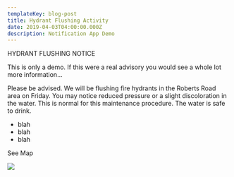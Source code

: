 ```yaml
---
templateKey: blog-post
title: Hydrant Flushing Activity
date: 2019-04-03T04:00:00.000Z
description: Notification App Demo
---
```

HYDRANT FLUSHING NOTICE

This is only a demo. If this were a real advisory you would see a whole lot more information...

Please be advised. We will be flushing fire hydrants in the Roberts Road area on Friday. You may notice reduced pressure or a slight discoloration in the water. This is normal for this maintenance procedure. The water is safe to drink.

* blah
* blah
* blah

See Map

![](/img/hydflush.jpeg)
